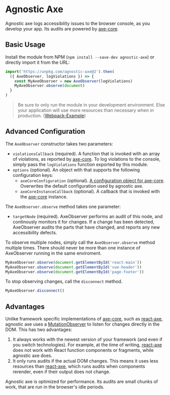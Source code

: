 # Agnostic Axe

Agnostic axe logs accessibility issues to the browser console, as you develop your app. Its audits are powered by [axe-core](https://github.com/dequelabs/axe-core).

## Basic Usage

Install the module from NPM (`npm install --save-dev agnostic-axe`) or directly import it from the URL:

```js
import('https://unpkg.com/agnostic-axe@2').then(
  ({ AxeObserver, logViolations }) => {
    const MyAxeObserver = new AxeObserver(logViolations)
    MyAxeObserver.observe(document)
  }
)
```

> Be sure to only run the module in your development environment. Else your application will use more resources than necessary when in production. ([Webpack-Example](WEBPACK_EXAMPLE.MD))

## Advanced Configuration

The `AxeObserver` constructor takes two parameters:

- `violationsCallback` (required). A function that is invoked with an array of violations, as reported by [axe-core](https://github.com/dequelabs/axe-core). To log violations to the console, simply pass the `logViolations` function exported by this module.
- `options` (optional). An object with that supports the following configuration keys:
  - `axeCoreConfiguration` (optional). [A configuration object for axe-core](https://github.com/dequelabs/axe-core/blob/master/doc/API.md#api-name-axeconfigure). Overwrites the default configuration used by agnostic axe.
  - `axeCoreInstanceCallback` (optional). A callback that is invoked with the [axe-core](https://github.com/dequelabs/axe-core) instance.

The `AxeObserver.observe` method takes one parameter:

- `targetNode` (required). AxeObserver performs an audit of this node, and continously monitors it for changes. If a change has been detected, AxeObserver audits the parts that have changed, and reports any new accessibility defects.

To observe multiple nodes, simply call the `AxeObserver.observe` method multiple times. There should never be more than one instance of AxeObserver running in the same enviroment.

```js
MyAxeObserver.observe(document.getElementById('react-main'))
MyAxeObserver.observe(document.getElementById('vue-header'))
MyAxeObserver.observe(document.getElementById('page-footer'))
```

To stop observing changes, call the `disconnect` method.

```js
MyAxeObserver.disconnect()
```

## Advantages

Unlike framework specific implementations of [axe-core](https://github.com/dequelabs/axe-core), such as [react-axe](https://github.com/dequelabs/react-axe), agnostic axe uses a [MutationObserver](https://developer.mozilla.org/en-US/docs/Web/API/MutationObserver) to listen for changes directly in the DOM. This has two advantages:

1. It always works with the newest version of your framework (and even if you switch technologies). For example, at the time of writing, [react-axe](https://github.com/dequelabs/react-axe) does not work with React function components or fragments, while agnostic axe does.
2. It only runs audits if the actual DOM changes. This means it uses less resources than [react-axe](https://github.com/dequelabs/react-axe), which runs audits when components rerender, even if their output does not change.

Agnostic axe is optimized for performance. Its audits are small chunks of work, that are run in the browser's idle periods.

